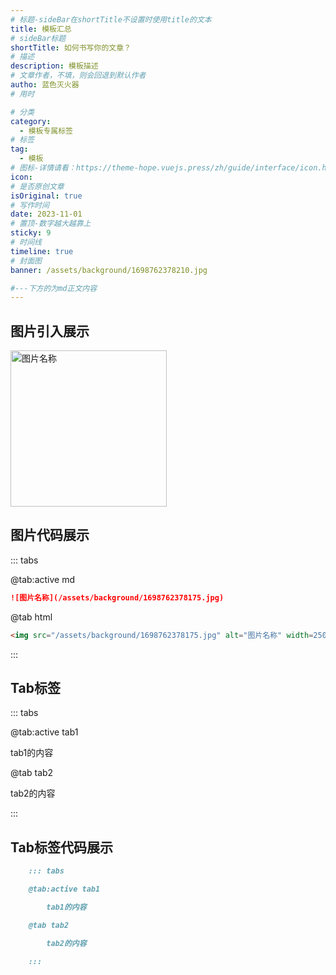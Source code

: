 ```yaml
---
# 标题-sideBar在shortTitle不设置时使用title的文本
title: 模板汇总
# sideBar标题
shortTitle: 如何书写你的文章？
# 描述
description: 模板描述
# 文章作者，不填，则会回退到默认作者
autho: 蓝色灭火器
# 用时

# 分类
category:
  - 模板专属标签
# 标签
tag:
  - 模板
# 图标-详情请看：https://theme-hope.vuejs.press/zh/guide/interface/icon.html
icon: 
# 是否原创文章
isOriginal: true
# 写作时间
date: 2023-11-01
# 置顶-数字越大越靠上
sticky: 9
# 时间线
timeline: true
# 封面图
banner: /assets/background/1698762378210.jpg

#---下方的为md正文内容
---
```


<!-- 一级标题 -->
## 图片引入展示

<img src="/assets/background/1698762378175.jpg" alt="图片名称" width=250/>

## 图片代码展示

::: tabs

@tab:active md

``` md
![图片名称](/assets/background/1698762378175.jpg)
```

@tab html

``` html
<img src="/assets/background/1698762378175.jpg" alt="图片名称" width=250/>
```

:::

## Tab标签

::: tabs

@tab:active tab1

tab1的内容

@tab tab2

tab2的内容

:::

## Tab标签代码展示

``` md
    ::: tabs

    @tab:active tab1

        tab1的内容

    @tab tab2

        tab2的内容

    :::
```